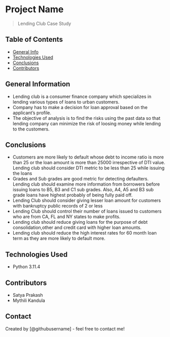 # Project Name
> Lending Club Case Study


## Table of Contents
* [General Info](#general-information)
* [Technologies Used](#technologies-used)
* [Conclusions](#conclusions)
* [Contributors](#Contributors)

<!-- You can include any other section that is pertinent to your problem -->

## General Information
- Lending club is a consumer finance company which specializes in lending various types of loans to urban customers.
- Company has to make a decision for loan approval based on the applicant’s profile.
- The objective of analysis is to find the risks using the past data so that lending company can minimize the risk of loosing money  while lending to the customers.

<!-- You don't have to answer all the questions - just the ones relevant to your project. -->

## Conclusions
- Customers are more likely to default whose debt to income ratio is more than 25 or the loan amount is more than 25000 irrespective of DTI value. Lending club should consider DTI metric to be less than 25 while issuing the loans
- Grades and Sub grades are good metric for detecting defaulters. Lending club should examine more information from borrowers before issuing loans to B5, B3 and C1 sub grades. Also, A4, A5 and B3 sub grade loans have highest probably of being fully paid off.
- Lending Club should consider giving lesser loan amount for customers with bankruptcy public records of 2 or less
- Lending Club should control their number of loans issued to customers who are from CA, FL and NY states to make profits.
- Lending club should reduce giving loans for the purpose of debt consolidation,other and credit card with higher loan amounts.
- Lending club should reduce the high interest rates for 60 month loan term as they are more likely to default more.

<!-- You don't have to answer all the questions - just the ones relevant to your project. -->


## Technologies Used
- Python 3.11.4

<!-- As the libraries versions keep on changing, it is recommended to mention the version of library used in this project -->

## Contributors

- Satya Prakash
- Mythili Kandula


## Contact
Created by [@githubusername] - feel free to contact me!


<!-- Optional -->
<!-- ## License -->
<!-- This project is open source and available under the [... License](). -->

<!-- You don't have to include all sections - just the one's relevant to your project -->
